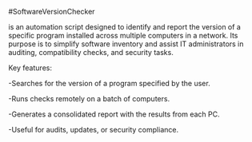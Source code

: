 #SoftwareVersionChecker 

is an automation script designed to identify and report the version of a specific program installed across multiple computers in a network.
Its purpose is to simplify software inventory and assist IT administrators in auditing, compatibility checks, and security tasks.

Key features:

-Searches for the version of a program specified by the user.

-Runs checks remotely on a batch of computers.

-Generates a consolidated report with the results from each PC.

-Useful for audits, updates, or security compliance.
